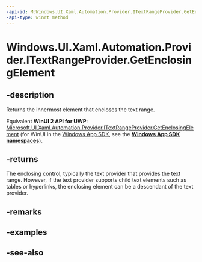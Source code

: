 ```yaml
---
-api-id: M:Windows.UI.Xaml.Automation.Provider.ITextRangeProvider.GetEnclosingElement
-api-type: winrt method
---
```


<!-- Method syntax
public Windows.UI.Xaml.Automation.Provider.IRawElementProviderSimple GetEnclosingElement()
-->

# Windows.UI.Xaml.Automation.Provider.ITextRangeProvider.GetEnclosingElement

## -description
Returns the innermost element that encloses the text range.

Equivalent **WinUI 2 API for UWP**: [Microsoft.UI.Xaml.Automation.Provider.ITextRangeProvider.GetEnclosingElement](/windows/winui/api/microsoft.ui.xaml.automation.provider.itextrangeprovider.getenclosingelement) (for WinUI in the [Windows App SDK](/windows/apps/windows-app-sdk/), see the **[Windows App SDK namespaces](/windows/windows-app-sdk/api/winrt/)**).

## -returns
The enclosing control, typically the text provider that provides the text range. However, if the text provider supports child text elements such as tables or hyperlinks, the enclosing element can be a descendant of the text provider.

## -remarks

## -examples

## -see-also
